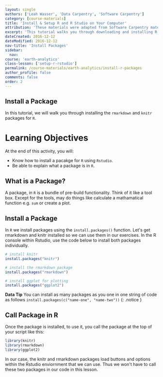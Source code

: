 ```yaml
---
layout: single
authors: ['Leah Wasser', 'Data Carpentry', 'Software Carpentry']
category: [course-materials]
title: 'Install & Setup R and R Studio on Your Computer'
attribution: 'These materials were adapted from Software Carpentry materials by Earth Lab.'
excerpt: 'This tutorial walks you through downloading and installing R and R studio on your computer.'
dateCreated: 2016-12-12
dateModified: 2016-12-12
nav-title: 'Install Packages'
sidebar:
  nav:
course: 'earth-analytics'
class-lesson: ['setup-r-rstudio']
permalink: /course-materials/earth-analytics/install-r-packages
author_profile: false
comments: false
order: 2
---
```



##  Install a Package

In this tutorial, we will walk you through installing the `rmarkdown` and `knitr`
 packages for `R`.


<div class='notice--success' markdown="1">

# Learning Objectives
At the end of this activity, you will:

* Know how to install a pacakge for `R` using `Rstudio`.
* Be able to explain what a package is in `R`.

</div>

## What is a Package?

A package, in `R` is a bundle of pre-build functionality. Think of it like a
tool box. Except for the tools, may do things like calculate a mathamatical function
e.g. `sum` or create a plot.

## Install a Package

In `R` we install packages using the `install.packages()` function. Let's get
rmarkdown and knitr installed so we can use them in our exercises. In the R
console within Rstudio, use the code below to install both packages individually.


```r
# install knitr
install.packages("knitr")

# install the rmarkdown package
install.packages("rmarkdown")

# install ggplot for plotting
install.packages("ggplot2")
```

<i class="fa fa-star"></i> **Data Tip** You can install as many packages as you one in one string of code as follows
`install.packages(c("name-one", "name-two"))`
{: .notice }

## Call Package in R

Once the package is installed, to use it, you call the package at the top of
your script like this:

```r
library(knitr)
library(rmarkdown)
library(ggplot2)

```

In our case, the knitr and rmarkdown packages load buttons and options within
the Rstudio enviornment that we can use. Thus we won't have to call these two
packages in our code in this lesson.
